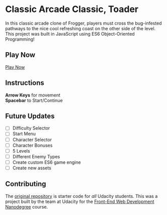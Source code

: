 # Classic Arcade Classic, Toader
In this classic arcade clone of Frogger, players must cross the bug-infested pathways to the nice cool refreshing coast on the other side of the level. This project was built in JavaScript using ES6 Object-Oriented Programming!

## Play Now
[Play Now](https://samsonloftin.github.io/classic-arcade-classic-toader/)

## Instructions
**Arrow Keys** for movement <br>
**Spacebar** to Start/Continue

## Future Updates
- [ ] Difficulty Selector
- [ ] Start Menu
- [ ] Character Selector
- [ ] Character Bonuses
- [ ] 5 Levels
- [ ] Different Enemy Types
- [ ] Create custom ES6 game engine
- [ ] Create new assets

## Contributing
The [original repository](https://github.com/udacity/frontend-nanodegree-arcade-game) is starter code for _all_ Udacity students. This was a project built by the team at Udacity for the [Front-End Web Development Nanodegree](https://www.udacity.com/course/front-end-web-developer-nanodegree--nd001) course.
